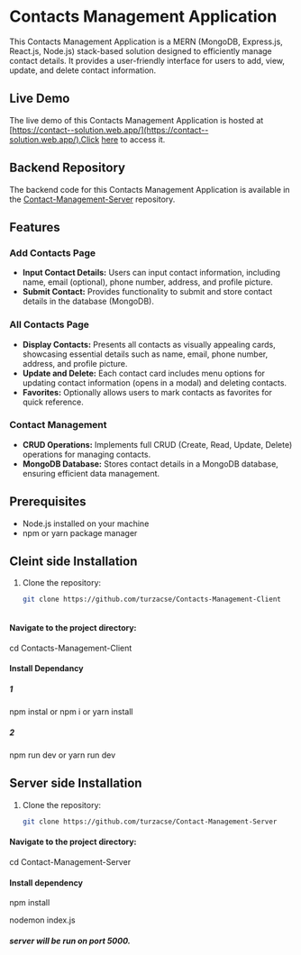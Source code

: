 # Contacts Management Application

This Contacts Management Application is a MERN (MongoDB, Express.js, React.js, Node.js) stack-based solution designed to efficiently manage contact details. It provides a user-friendly interface for users to add, view, update, and delete contact information.

## Live Demo

The live demo of this Contacts Management Application is hosted at [https://contact--solution.web.app/](https://contact--solution.web.app/).Click [here](https://contact--solution.web.app/) to access it.

## Backend Repository

The backend code for this Contacts Management Application is available in the [Contact-Management-Server](https://github.com/turzacse/Contact-Management-Server) repository.


## Features


### Add Contacts Page

- **Input Contact Details:** Users can input contact information, including name, email (optional), phone number, address, and profile picture.
- **Submit Contact:** Provides functionality to submit and store contact details in the database (MongoDB).

### All Contacts Page

- **Display Contacts:** Presents all contacts as visually appealing cards, showcasing essential details such as name, email, phone number, address, and profile picture.
- **Update and Delete:** Each contact card includes menu options for updating contact information (opens in a modal) and deleting contacts.
- **Favorites:** Optionally allows users to mark contacts as favorites for quick reference.

### Contact Management

- **CRUD Operations:** Implements full CRUD (Create, Read, Update, Delete) operations for managing contacts.
- **MongoDB Database:** Stores contact details in a MongoDB database, ensuring efficient data management.


## Prerequisites

- Node.js installed on your machine
- npm or yarn package manager

## Cleint side Installation

1. Clone the repository:

   ```bash
   git clone https://github.com/turzacse/Contacts-Management-Client



#### Navigate to the project directory:

   cd Contacts-Management-Client

#### Install Dependancy

##### 1
   npm instal 
   or
   npm i
   or 
   yarn install

##### 2
   npm run dev
   or
   yarn run dev


## Server side Installation

1. Clone the repository:

   ```bash
   git clone https://github.com/turzacse/Contact-Management-Server


#### Navigate to the project directory:

   cd Contact-Management-Server


#### Install dependency 

   npm install

   nodemon index.js

##### server will be run on port 5000.
